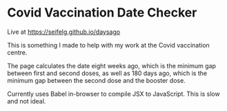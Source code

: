 # Covid Vaccination Date Checker

Live at https://seifelg.github.io/daysago

This is something I made to help with my work at the Covid vaccination centre.

The page calculates the date eight weeks ago, which is the minimum gap between first and second doses, as well as 180 days ago, which is the minimum gap between the second dose and the booster dose.

Currently uses Babel in-browser to compile JSX to JavaScript. This is slow and not ideal.